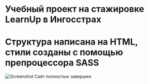 # Учебный проект на стажировке LearnUp в Ингосстрах
# Структура написана на HTML, стили созданы с помощью препроцессора SASS
![Screenshot](./assets/fullscreenOfSite.png)
Сайт полностью завершен
